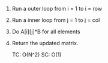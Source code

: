 1) Run a outer loop from i = 1 to i = row
2) Run a inner loop from j = 1 to j = col
3) Do A[i][j]*B for all elements
4) Return the updated matrix.

    
    TC: O(N^2)
    SC: O(1)

